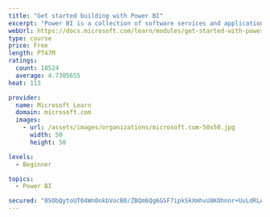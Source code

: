 ```yaml
---
title: "Get started building with Power BI"
excerpt: "Power BI is a collection of software services and applications that let you connect to all sorts of data sources and create compelling visuals and reports. You can benefit from receiving those reports, or you can share them with others inside or outside your organization. Learn the basics of Power BI, how its services and applications work together, and how they can be used to create or experience compelling visuals and analytics based on your data."
webUrl: https://docs.microsoft.com/learn/modules/get-started-with-power-bi/
type: course
price: Free
length: PT47M
ratings:
  count: 18524
  average: 4.7305655
heat: 113

provider:
  name: Microsoft Learn
  domain: microsoft.com
  images:
    - url: /assets/images/organizations/microsoft.com-50x50.jpg
      width: 50
      height: 50

levels:
  - Beginner

topics:
  - Power BI

secured: "0SObQytoUT04Wn0nkbVocB0/ZBQm6Qg6GSF7ipkSkXmhvU8KOhnnr+UvLdRLAVfxqu/vbIm0f6XiVxPmvfX1XL1T8dQ8Mq/FGJ2QKECVOoYy+Hi5oLdtQ0fLOUQ5ySM83ZUzYsAb2mE9OHXfne4/r91lz8y4agGuoZ/MEM/EjpmL997fNgxhxDAes8SrMCiXHhk5L0omX869bkmvj5X8/5b763xNEjx1D/bJqNKsSIWQlYm5koE89tMXl6JZu3/Qgfw5fPfCwEg2GCxB7JTcFXgiFMXM59HabAfKToZ/IZWX5SsW2k6xl8z1whZWJsKp7gLeKCpoGpZnH2Pd9m2a8DFr4EXuOsNwlW0gFLLrsYwlIkWeoR2tWgbcDR+Iq9/J7eJRA4vHcqdLJ6D9jMUOU8AElD2q7Uvqj+hDRYhJJbdEjibjYSurtmSkQzcMlm/o;A9eTB/fz0YRjJTQXNCbB9g=="
---
```


